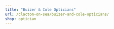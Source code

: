 ```yaml
---
title: "Buizer & Cole Opticians"
url: /clacton-on-sea/buizer-and-cole-opticians/
shop: optician
---
```

